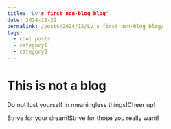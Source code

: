 ```yaml
---
title: 'Lv's first non-blog blog'
date: 2024-12-22
permalink: /posts/2024/12/Lv's first non-blog blog/
tags:
  - cool posts
  - category1
  - category2
---
```


# This is not a blog
Do not lost yourself in meaningless things!Cheer up!

Strive for your dream!Strive for those you really want!

